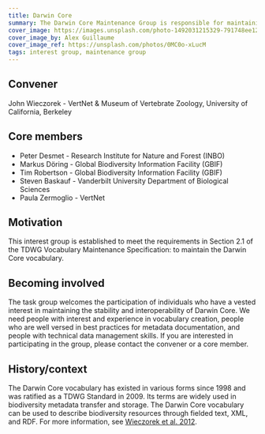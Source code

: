 ```yaml
---
title: Darwin Core
summary: The Darwin Core Maintenance Group is responsible for maintaining the various components of the Darwin Core Standard, which includes managing suggested changes to the vocabulary, providing usage guidelines and examples, and ensuring the preservation and stability of metadata related to components of the standard. Maintenance Group members have a strong interest in ensuring the stability, interoperability, and evolution of the vocabulary.
cover_image: https://images.unsplash.com/photo-1492031215329-791748ee1253
cover_image_by: Alex Guillaume
cover_image_ref: https://unsplash.com/photos/0MC0o-xLucM
tags: interest group, maintenance group
---
```


## Convener 

John Wieczorek - VertNet & Museum of Vertebrate Zoology, University of California, Berkeley

## Core members

- Peter Desmet - Research Institute for Nature and Forest (INBO)
- Markus Döring - Global Biodiversity Information Facility (GBIF)
- Tim Robertson - Global Biodiversity Information Facility (GBIF)
- Steven Baskauf - Vanderbilt University Department of Biological Sciences
- Paula Zermoglio - VertNet

## Motivation

This interest group is established to meet the requirements in Section 2.1 of the TDWG Vocabulary Maintenance Specification: to maintain the Darwin Core vocabulary.

## Becoming involved

The task group welcomes the participation of individuals who have a vested interest in maintaining the stability and interoperability of Darwin Core. We need people with interest and experience in vocabulary creation, people who are well versed in best practices for metadata documentation, and people with technical data management skills. If you are interested in participating in the group, please contact the convener or a core member.

## History/context 

The Darwin Core vocabulary has existed in various forms since 1998 and was ratified as a TDWG Standard in 2009. Its terms are widely used in biodiversity metadata transfer and storage. The Darwin Core vocabulary can be used to describe biodiversity resources through fielded text, XML, and RDF. For more information, see [Wieczorek et al. 2012](https://doi.org/10.1371/journal.pone.0029715).
